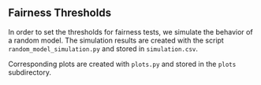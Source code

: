 ## Fairness Thresholds

In order to set the thresholds for fairness tests, we simulate the behavior of a random model.
The simulation results are created with the script `random_model_simulation.py` and stored
in `simulation.csv`.

Corresponding plots are created with `plots.py` and stored in the `plots` subdirectory.
